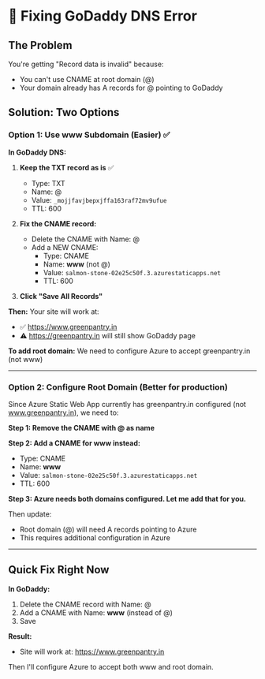 # 🔧 Fixing GoDaddy DNS Error

## The Problem
You're getting "Record data is invalid" because:
- You can't use CNAME at root domain (@) 
- Your domain already has A records for @ pointing to GoDaddy

## Solution: Two Options

### Option 1: Use www Subdomain (Easier) ✅

**In GoDaddy DNS:**

1. **Keep the TXT record as is** ✅
   - Type: TXT
   - Name: @  
   - Value: `_mojjfavjbepxjffa163raf72mv9ufue`
   - TTL: 600

2. **Fix the CNAME record:**
   - Delete the CNAME with Name: @
   - Add a NEW CNAME:
     - Type: CNAME
     - Name: **www** (not @)
     - Value: `salmon-stone-02e25c50f.3.azurestaticapps.net`
     - TTL: 600

3. **Click "Save All Records"**

**Then:** Your site will work at:
- ✅ https://www.greenpantry.in
- ⚠️ https://greenpantry.in will still show GoDaddy page

**To add root domain:** We need to configure Azure to accept greenpantry.in (not www)

---

### Option 2: Configure Root Domain (Better for production)

Since Azure Static Web App currently has greenpantry.in configured (not www.greenpantry.in), we need to:

**Step 1: Remove the CNAME with @ as name**

**Step 2: Add a CNAME for www instead:**
- Type: CNAME
- Name: **www**
- Value: `salmon-stone-02e25c50f.3.azurestaticapps.net`
- TTL: 600

**Step 3: Azure needs both domains configured. Let me add that for you.**

Then update:
- Root domain (@) will need A records pointing to Azure
- This requires additional configuration in Azure

---

## Quick Fix Right Now

**In GoDaddy:**
1. Delete the CNAME record with Name: @
2. Add a CNAME with Name: **www** (instead of @)
3. Save

**Result:**
- Site will work at: https://www.greenpantry.in

Then I'll configure Azure to accept both www and root domain.



